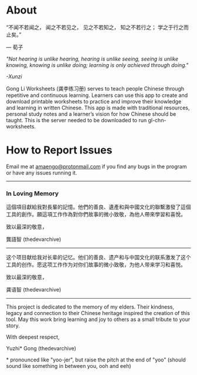 # About 

“不闻不若闻之，
闻之不若见之，
见之不若知之，
知之不若行之；
学之于行之而止矣。”

— 荀子

*"Not hearing is unlike hearing, 
hearing is unlike seeing, 
seeing is unlike knowing,
knowing is unlike doing;
learning is only achieved through doing."*

*\-Xunzi*

Gong Li Worksheets (龚李练习册) serves to teach people Chinese through repetitive and continuous learning. Learners can use this app to create and download printable worksheets to practice and improve their knowledge and learning in written Chinese. This app is made with traditional resources, personal study notes and a learner’s vision for how Chinese should be taught. 
This is the server needed to be downloaded to run gl-chn-worksheets.

# How to Report Issues
Email me at amaengo@protonmail.com if you find any bugs in the program or have any issues running it.

---

### In Loving Memory

這個項目獻給我對長輩的記憶。他們的善良、遺產和與中國文化的聯繫激發了這個工具的創作。願這項工作作為對你們故事的微小致敬，為他人帶來學習和喜悅。

致以最深的敬意，

龔語智 (thedevarchive)

---

这个项目献给我对长辈的记忆。他们的善良、遗产和与中国文化的联系激发了这个工具的创作。愿这项工作作为对你们故事的微小致敬，为他人带来学习和喜悦。

致以最深的敬意，

龚语智 (thedevarchive)

---

This project is dedicated to the memory of my elders. Their kindness, legacy and connection to their Chinese heritage inspired the creation of this tool. May this work bring learning and joy to others as a small tribute to your story.

With deepest respect, 

Yuzhi\* Gong (thedevarchive)

\* pronounced like "yoo-jer", but raise the pitch at the end of "yoo" (should sound like something in between you, ooh and eeh)
